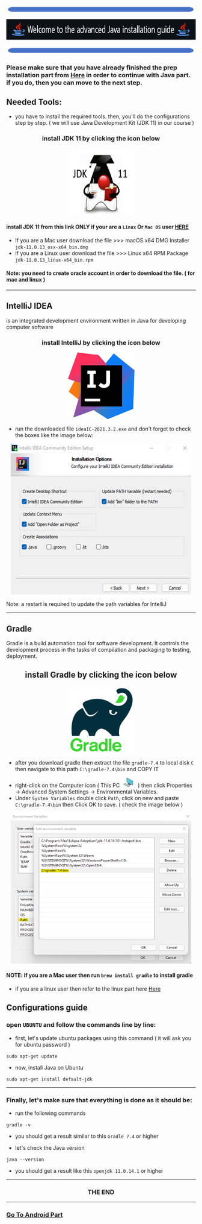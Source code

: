 <img  src="images/line-down2.png" alt="Java">
<p align="center"><img  src="images/welcome1.png" alt="Java"></p>
<img  src="images/line-down2.png" alt="Java">

### Please make sure that you have already finished the prep installation part from <a href="https://github.com/omarXzain/programming-installation-guide">Here</a> in order to continue with Java part. if you do, then you can move to the next step.

## Needed Tools:
- you have to install the required tools. then, you'll do the configurations step by step. ( we will use Java Development Kit (JDK 11) in our course )


<h3 align="center"> install JDK 11 by clicking the icon below </h3>
<p align="center"> <kbd><a href="https://github.com/adoptium/temurin11-binaries/releases/download/jdk-11.0.14.1%2B1/OpenJDK11U-jdk_x64_windows_hotspot_11.0.14.1_1.msi"> <img height="177px" width="177px" src="images/JDK.jpg" alt="IntelliJ"></a></kbd>

 #### install JDK 11 from this link ONLY if your are a `Linux` Or `Mac OS` user <a href="https://www.oracle.com/java/technologies/javase/jdk11-archive-downloads.html">HERE</a>
- If you are a Mac user download the file >>>	macOS x64 DMG Installer `jdk-11.0.13_osx-x64_bin.dmg`
- If you are a Linux user download the file >>>	Linux x64 RPM Package `jdk-11.0.13_linux-x64_bin.rpm`
#### Note: you need to create oracle account in order to download the file. ( for mac and linux )

  <hr>
  
## IntelliJ IDEA
is an integrated development environment written in Java for developing computer software
<h3 align="center"> install IntelliJ by clicking the icon below </h3>

<p align="center"> <kbd><a href="https://download-cdn.jetbrains.com/idea/ideaIC-2022.3.exe"> <img height="177px" width="177px" src="images/IntelliJ.png" alt="IntelliJ"></a></kbd>

- run the downloaded file `ideaIC-2021.3.2.exe` and don't forget to check the boxes like the image below:
  
<p align="center"><kbd> <img height="400px" width="480px" src="images/IntelliJ-config.png" alt="IntelliJ-config"></kbd> </p>

Note: a restart is required to update the path variables for IntelliJ

<hr>

## Gradle
Gradle is a build automation tool for software development. It controls the development process in the tasks of compilation and packaging to testing, deployment.

<h2 align="center"> install Gradle by clicking the icon below </h2>
<p align="center"> <kbd><a href="https://services.gradle.org/distributions/gradle-7.4-bin.zip"> <img height="177px" width="177px" src="images/gradle.png" alt="Gradle"></a>

- after you download gradle then extract the file `gradle-7.4` to local disk `C` then navigate to this path `C:\gradle-7.4\bin` and COPY IT 
- right-click on the Computer icon ( This PC<img height="40px" width="44px" src="images/this-pc.png" alt="This Pc"> )  then click Properties -> Advanced System Settings -> Environmental Variables.
- Under `System Variables` double click `Path`, click on new and paste `C:\gradle-7.4\bin` then Click OK to save. ( check the image below )

<p align="center"><kbd> <img height="400px" width="480px" src="images/system-env.png" alt="IntelliJ-config"></kbd> </p>
  
#### NOTE: if you are a Mac user then run `brew install gradle` to install gradle
- if you are a linux user then refer to the linux part here <a href="https://gradle.org/install/#manually">Here</a>
  
## Configurations guide
### open `UBUNTU` and follow the commands line by line:
 
- first, let's update ubuntu packages using this command ( it will ask you for ubuntu password )
  
```
sudo apt-get update
```
- now, install Java on Ubuntu
  
```
sudo apt-get install default-jdk
```
  
<hr>

### Finally, let's make sure that everything is done as it should be:
- run the following commands
```
gradle -v
```
- you should get a result similar to this `Gradle 7.4` or higher
  
  
- let's check the Java version
```
java --version
```
- you should get a result like this `openjdk 11.0.14.1` or higher

<hr>
<h3 align="center"> THE END </h3>
<hr>

  <h3> <a href="Android Part.md" >Go To Android Part </a> </h3>
